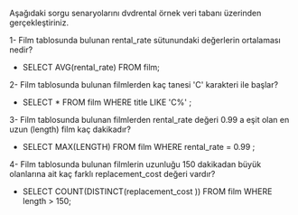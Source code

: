 Aşağıdaki sorgu senaryolarını dvdrental örnek veri tabanı üzerinden gerçekleştiriniz.

1- Film tablosunda bulunan rental_rate sütunundaki değerlerin ortalaması nedir?

* SELECT AVG(rental_rate) FROM film;

2- Film tablosunda bulunan filmlerden kaç tanesi 'C' karakteri ile başlar?

* SELECT * FROM film WHERE title LIKE 'C%' ;

3- Film tablosunda bulunan filmlerden rental_rate değeri 0.99 a eşit olan en uzun (length) film kaç dakikadır?
 
* SELECT MAX(LENGTH) FROM film WHERE rental_rate = 0.99 ;
 
4- Film tablosunda bulunan filmlerin uzunluğu 150 dakikadan büyük olanlarına ait kaç farklı replacement_cost değeri vardır?

* SELECT COUNT(DISTINCT(replacement_cost )) FROM film WHERE length > 150;
